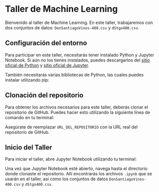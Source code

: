 # Taller de Machine Learning

Bienvenido al taller de Machine Learning. En este taller, trabajaremos con dos conjuntos de datos: `DonSantiagoVinos-400.csv` y `dStgo400.csv`.

## Configuración del entorno

Para participar en este taller, necesitarás tener instalado Python y Jupyter Notebook. Si aún no los tienes instalados, puedes descargarlos del [sitio oficial de Python](https://www.python.org/downloads/) y [sitio oficial de Jupyter](https://jupyter.org/install).

También necesitarás varias bibliotecas de Python, las cuales puedes instalar utilizando pip:


## Clonación del repositorio

Para obtener los archivos necesarios para este taller, deberás clonar el repositorio de GitHub. Puedes hacer esto utilizando la siguiente línea de comando en tu terminal:


Asegúrate de reemplazar `URL_DEL_REPOSITORIO` con la URL real del repositorio de GitHub.

## Inicio del Taller

Para iniciar el taller, abre Jupyter Notebook utilizando tu terminal:


Una vez que Jupyter Notebook esté abierto, navega hasta el directorio donde clonaste el repositorio. Allí encontrarás los archivos `.ipynb` que se usarán en el taller, así como los conjuntos de datos `DonSantiagoVinos-400.csv` y `dStgo400.csv`.

